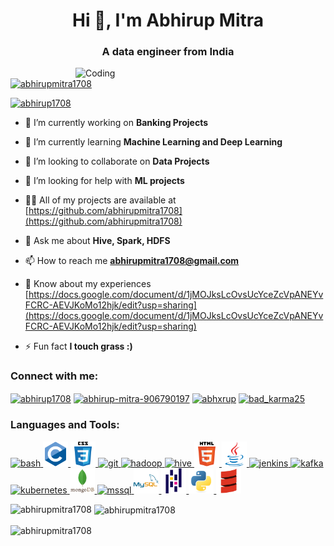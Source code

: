 <h1 align="center">Hi 👋, I'm Abhirup Mitra</h1>
<h3 align="center">A data engineer from India</h3>
<img align="right" alt = "Coding" width="400" src="https://media3.giphy.com/media/v1.Y2lkPTc5MGI3NjExaDNmcnhzMGtneDlvendwNmk5M2tjMmhtY2E2azZ6YjFrMGQ2MXhueCZlcD12MV9pbnRlcm5hbF9naWZfYnlfaWQmY3Q9Zw/jTNG3RF6EwbkpD4LZx/giphy.gif">

<p align="left"> <a href="https://github.com/ryo-ma/github-profile-trophy"><img src="https://github-profile-trophy.vercel.app/?username=abhirupmitra1708" alt="abhirupmitra1708" /></a> </p>

<p align="left"> <a href="https://twitter.com/abhirup1708" target="blank"><img src="https://img.shields.io/twitter/follow/abhirup1708?logo=twitter&style=for-the-badge" alt="abhirup1708" /></a> </p>

- 🔭 I’m currently working on **Banking Projects**

- 🌱 I’m currently learning **Machine Learning and Deep Learning**

- 👯 I’m looking to collaborate on **Data Projects**

- 🤝 I’m looking for help with **ML projects**

- 👨‍💻 All of my projects are available at [https://github.com/abhirupmitra1708](https://github.com/abhirupmitra1708)

- 💬 Ask me about **Hive, Spark, HDFS**

- 📫 How to reach me **abhirupmitra1708@gmail.com**

- 📄 Know about my experiences [https://docs.google.com/document/d/1jMOJksLcOvsUcYceZcVpANEYvFCRC-AEVJKoMo12hjk/edit?usp=sharing](https://docs.google.com/document/d/1jMOJksLcOvsUcYceZcVpANEYvFCRC-AEVJKoMo12hjk/edit?usp=sharing)

- ⚡ Fun fact **I touch grass :)**

<h3 align="left">Connect with me:</h3>
<p align="left">
<a href="https://twitter.com/abhirup1708" target="blank"><img align="center" src="https://raw.githubusercontent.com/rahuldkjain/github-profile-readme-generator/master/src/images/icons/Social/twitter.svg" alt="abhirup1708" height="30" width="40" /></a>
<a href="https://linkedin.com/in/abhirup-mitra-906790197" target="blank"><img align="center" src="https://raw.githubusercontent.com/rahuldkjain/github-profile-readme-generator/master/src/images/icons/Social/linked-in-alt.svg" alt="abhirup-mitra-906790197" height="30" width="40" /></a>
<a href="https://instagram.com/abhxrup" target="blank"><img align="center" src="https://raw.githubusercontent.com/rahuldkjain/github-profile-readme-generator/master/src/images/icons/Social/instagram.svg" alt="abhxrup" height="30" width="40" /></a>
<a href="https://www.leetcode.com/bad_karma25" target="blank"><img align="center" src="https://raw.githubusercontent.com/rahuldkjain/github-profile-readme-generator/master/src/images/icons/Social/leet-code.svg" alt="bad_karma25" height="30" width="40" /></a>
</p>

<h3 align="left">Languages and Tools:</h3>
<p align="left"> <a href="https://www.gnu.org/software/bash/" target="_blank" rel="noreferrer"> <img src="https://www.vectorlogo.zone/logos/gnu_bash/gnu_bash-icon.svg" alt="bash" width="40" height="40"/> </a> <a href="https://www.cprogramming.com/" target="_blank" rel="noreferrer"> <img src="https://raw.githubusercontent.com/devicons/devicon/master/icons/c/c-original.svg" alt="c" width="40" height="40"/> </a> <a href="https://www.w3schools.com/css/" target="_blank" rel="noreferrer"> <img src="https://raw.githubusercontent.com/devicons/devicon/master/icons/css3/css3-original-wordmark.svg" alt="css3" width="40" height="40"/> </a> <a href="https://git-scm.com/" target="_blank" rel="noreferrer"> <img src="https://www.vectorlogo.zone/logos/git-scm/git-scm-icon.svg" alt="git" width="40" height="40"/> </a> <a href="https://hadoop.apache.org/" target="_blank" rel="noreferrer"> <img src="https://www.vectorlogo.zone/logos/apache_hadoop/apache_hadoop-icon.svg" alt="hadoop" width="40" height="40"/> </a> <a href="https://hive.apache.org/" target="_blank" rel="noreferrer"> <img src="https://www.vectorlogo.zone/logos/apache_hive/apache_hive-icon.svg" alt="hive" width="40" height="40"/> </a> <a href="https://www.w3.org/html/" target="_blank" rel="noreferrer"> <img src="https://raw.githubusercontent.com/devicons/devicon/master/icons/html5/html5-original-wordmark.svg" alt="html5" width="40" height="40"/> </a> <a href="https://www.java.com" target="_blank" rel="noreferrer"> <img src="https://raw.githubusercontent.com/devicons/devicon/master/icons/java/java-original.svg" alt="java" width="40" height="40"/> </a> <a href="https://www.jenkins.io" target="_blank" rel="noreferrer"> <img src="https://www.vectorlogo.zone/logos/jenkins/jenkins-icon.svg" alt="jenkins" width="40" height="40"/> </a> <a href="https://kafka.apache.org/" target="_blank" rel="noreferrer"> <img src="https://www.vectorlogo.zone/logos/apache_kafka/apache_kafka-icon.svg" alt="kafka" width="40" height="40"/> </a> <a href="https://kubernetes.io" target="_blank" rel="noreferrer"> <img src="https://www.vectorlogo.zone/logos/kubernetes/kubernetes-icon.svg" alt="kubernetes" width="40" height="40"/> </a> <a href="https://www.mongodb.com/" target="_blank" rel="noreferrer"> <img src="https://raw.githubusercontent.com/devicons/devicon/master/icons/mongodb/mongodb-original-wordmark.svg" alt="mongodb" width="40" height="40"/> </a> <a href="https://www.microsoft.com/en-us/sql-server" target="_blank" rel="noreferrer"> <img src="https://www.svgrepo.com/show/303229/microsoft-sql-server-logo.svg" alt="mssql" width="40" height="40"/> </a> <a href="https://www.mysql.com/" target="_blank" rel="noreferrer"> <img src="https://raw.githubusercontent.com/devicons/devicon/master/icons/mysql/mysql-original-wordmark.svg" alt="mysql" width="40" height="40"/> </a> <a href="https://pandas.pydata.org/" target="_blank" rel="noreferrer"> <img src="https://raw.githubusercontent.com/devicons/devicon/2ae2a900d2f041da66e950e4d48052658d850630/icons/pandas/pandas-original.svg" alt="pandas" width="40" height="40"/> </a> <a href="https://www.python.org" target="_blank" rel="noreferrer"> <img src="https://raw.githubusercontent.com/devicons/devicon/master/icons/python/python-original.svg" alt="python" width="40" height="40"/> </a> <a href="https://www.scala-lang.org" target="_blank" rel="noreferrer"> <img src="https://raw.githubusercontent.com/devicons/devicon/master/icons/scala/scala-original.svg" alt="scala" width="40" height="40"/> </a> </p>

<p><img align="left" src="https://github-readme-stats.vercel.app/api/top-langs?username=abhirupmitra1708&show_icons=true&locale=en&layout=compact" alt="abhirupmitra1708" /></p>

<p>&nbsp;<img align="center" src="https://github-readme-stats.vercel.app/api?username=abhirupmitra1708&show_icons=true&locale=en" alt="abhirupmitra1708" /></p>

<p><img align="center" src="https://github-readme-streak-stats.herokuapp.com/?user=abhirupmitra1708&" alt="abhirupmitra1708" /></p>
